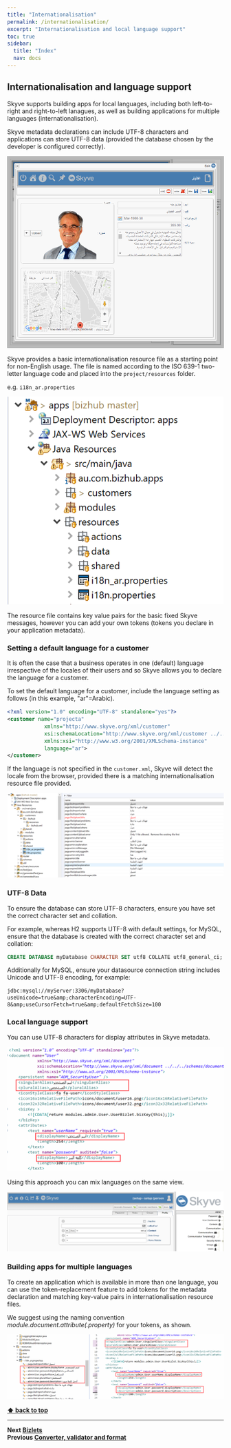 ```yaml
---
title: "Internationalisation"
permalink: /internationalisation/
excerpt: "Internationalisation and local language support"
toc: true
sidebar:
  title: "Index"
  nav: docs
---
```


## Internationalisation and language support

Skyve supports building apps for local languages, including both left-to-right and right-to-left lanagues, as well as building applications for multiple languages (internationalisation).

Skyve metadata declarations can include UTF-8 characters and applications can store UTF-8 data (provided the database chosen by the developer is configured correctly).

![Example Arabic with right-to-left](../assets/images/customers/arabic-detail.png "Example Arabic view with right-to-left")

Skyve provides a basic internationalisation resource file as a starting point for non-English usage. The file is named according to the ISO 639-1 two-letter language code and placed into the `project/resources` folder.

e.g. `i18n_ar.properties` 

![Location of resource files](../assets/images/internationalisation/location-of-language-resource-files.png "Location of resource files")

The resource file contains key value pairs for the basic fixed Skyve messages, however you can add your own tokens (tokens you declare in your application metadata).

### Setting a default language for a customer

It is often the case that a business operates in one (default) language irrespective of the locales of their users and so Skyve allows you to declare the language for a customer.

To set the default language for a customer, include the language setting as follows (in this example, "ar"=Arabic).

```xml
<?xml version="1.0" encoding="UTF-8" standalone="yes"?>
<customer name="projecta"
            xmlns="http://www.skyve.org/xml/customer"
            xsi:schemaLocation="http://www.skyve.org/xml/customer ../../schemas/customer.xsd"
            xmlns:xsi="http://www.w3.org/2001/XMLSchema-instance"
            language="ar">
</customer>
```

If the language is not specified in the `customer.xml`, Skyve will detect the locale from the browser, provided there is a matching internationalisation resource file provided.

![Language resource files](../assets/images/customers/image38-1.png "Language resource files")

### UTF-8 Data

To ensure the database can store UTF-8 characters, ensure you have set the correct character set and collation.

For example, whereas H2 supports UTF-8 with default settings, for MySQL, ensure that the database is created with the correct character set and collation:

```sql
CREATE DATABASE myDatabase CHARACTER SET utf8 COLLATE utf8_general_ci;
```

Additionally for MySQL, ensure your datasource connection string includes Unicode and UTF-8 encoding, for example:

```
jdbc:mysql://myServer:3306/myDatabase?useUnicode=true&amp;characterEncoding=UTF-8&amp;useCursorFetch=true&amp;defaultFetchSize=100
```

### Local language support

You can use UTF-8 characters for display attributes in Skyve metadata.

![Local language support](../assets/images/internationalisation/local-language.png "Local language support")

Using this approach you can mix languages on the same view.

![Mixed language](../assets/images/internationalisation/smart_client_in_progress.png "Mixed language")

### Building apps for multiple languages

To create an application which is available in more than one language, you can use the token-replacement feature to add tokens for the metadata declaration and matching key-value pairs in internationalisation resource files.

We suggest using the naming convention _module.document.attribute(.property)_ for your tokens, as shown.

![Building apps for multiple languages](../assets/images/internationalisation/configuring_for_internationalisation.png "Building apps for multiple languages")


**[⬆ back to top](#internationalisation-and-language-support)**

---
**Next [Bizlets](./../_pages/bizlets.md)**  
**Previous [Converter, validator and format](./../_pages/converters.md)**
